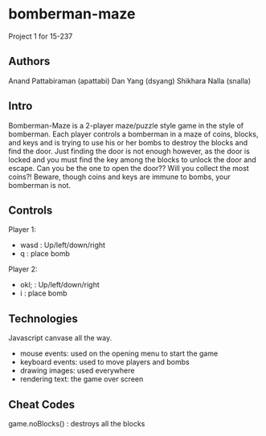 bomberman-maze
==============

Project 1 for 15-237

Authors
-------
Anand Pattabiraman (apattabi)
Dan Yang (dsyang)
Shikhara Nalla (snalla)


Intro
-----

Bomberman-Maze is a 2-player maze/puzzle style game in the style of bomberman.
Each player controls a bomberman in a maze of coins, blocks, and keys and is trying to use his or her bombs to destroy the blocks and find the door.
Just finding the door is not enough however, as the door is locked and you must find the key among the blocks to unlock the door and escape.
Can you be the one to open the door?? Will you collect the most coins?! Beware, though coins and keys are immune to bombs, your bomberman is not.

Controls
--------

Player 1:
 - wasd : Up/left/down/right
 - q : place bomb

Player 2:
 - okl; : Up/left/down/right
 - i : place bomb


Technologies
------------
Javascript canvase all the way.
 - mouse events: used on the opening menu to start the game
 - keyboard events: used to move players and bombs
 - drawing images: used everywhere
 - rendering text: the game over screen

Cheat Codes
-----------
game.noBlocks() : destroys all the blocks

